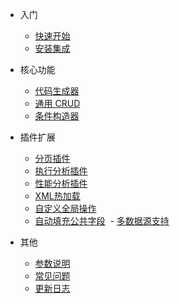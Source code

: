- 入门

  - [快速开始](quick-start)
  - [安装集成](install)

- 核心功能

  - [代码生成器](generate-code)
  - [通用 CRUD](generic-crud)
  - [条件构造器](wrapper)

- 插件扩展

  - [分页插件](page-plugin)
  - [执行分析插件](execution-analysis-plugin)
  - [性能分析插件](performance-analysis-plugin)
  - [XML热加载](hot-loading)
  - [自定义全局操作](sql-injector)
  - [自动填充公共字段](auto-fill)
  - [多数据源支持](multi-datasource)

- 其他

  - [参数说明](api)
  - [常见问题](question)
  - [更新日志](changelog)
